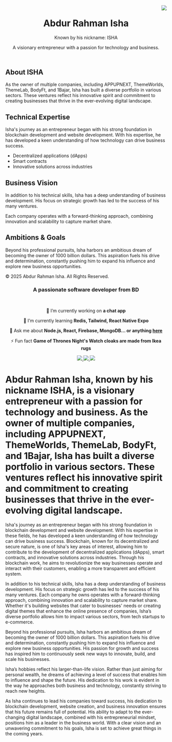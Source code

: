  <img align="right" src="https://visitor-badge.laobi.icu/badge?page_id=salesp07.salesp07"/>

<!DOCTYPE html>
<html lang="en">
<head>
    <meta charset="UTF-8">
    <meta name="viewport" content="width=device-width, initial-scale=1.0">
    <title>About ISHA</title>
    <link rel="stylesheet" href="styles.css">
</head>
<body>
    <header class="hero">
        <div class="container">
            <h1>Abdur Rahman Isha</h1>
            <p class="nickname">Known by his nickname: <span>ISHA</span></p>
            <p class="tagline">A visionary entrepreneur with a passion for technology and business.</p>
        </div>
    </header>
    <main>
        <section class="about">
            <div class="container">
                <h2>About ISHA</h2>
                <p>As the owner of multiple companies, including APPUPNEXT, ThemeWorlds, ThemeLab, BodyFt, and 1Bajar, Isha has built a diverse portfolio in various sectors. These ventures reflect his innovative spirit and commitment to creating businesses that thrive in the ever-evolving digital landscape.</p>
            </div>
        </section>
        <section class="skills">
            <div class="container">
                <h2>Technical Expertise</h2>
                <p>Isha's journey as an entrepreneur began with his strong foundation in blockchain development and website development. With his expertise, he has developed a keen understanding of how technology can drive business success.</p>
                <ul>
                    <li>Decentralized applications (dApps)</li>
                    <li>Smart contracts</li>
                    <li>Innovative solutions across industries</li>
                </ul>
            </div>
        </section>
        <section class="business">
            <div class="container">
                <h2>Business Vision</h2>
                <p>In addition to his technical skills, Isha has a deep understanding of business development. His focus on strategic growth has led to the success of his many ventures.</p>
                <p>Each company operates with a forward-thinking approach, combining innovation and scalability to capture market share.</p>
            </div>
        </section>
        <section class="dreams">
            <div class="container">
                <h2>Ambitions & Goals</h2>
                <p>Beyond his professional pursuits, Isha harbors an ambitious dream of becoming the owner of 1000 billion dollars. This aspiration fuels his drive and determination, constantly pushing him to expand his influence and explore new business opportunities.</p>
            </div>
        </section>
    </main>
    <footer>
        <div class="container">
            <p>&copy; 2025 Abdur Rahman Isha. All Rights Reserved.</p>
        </div>
    </footer>
</body>
</html>


<h3 align="center">A passionate software developer from BD</h3>
 
<br/>
 
<div  align="center"> 
     
 🔭 I’m currently working on **a chat app**
 
 🌱 I’m currently learning **Redis, Tailwind, React Native Expo**

💬 Ask me about **Node.js, React, Firebase, MongoDB... or anything [here](https://github.com/abdurrahmanisha1)**

⚡ Fun fact **Game of Thrones Night's Watch cloaks are made from Ikea rugs**
  
 </div> 
 
<div align="center"> 
  <a href="abdurrahmanisha@gmail.com" target="_blank">
    <img src="https://img.shields.io/badge/Gmail-333333?style=for-the-badge&logo=gmail&logoColor=red" />
  </a>
  <a href="https://www.linkedin.com/in/abdur-rahman-isha2023/" target="_blank">
    <img src="https://img.shields.io/badge/LinkedIn-0077B5?style=for-the-badge&logo=linkedin&logoColor=white" target="_blank" />
  </a>
  <a href="https://abdurrahmanisha.com/" target="_blank">
     <img src="https://img.shields.io/badge/Portfolio-FF5722?style=for-the-badge&logo=todoist&logoColor=white" target="_blank" /> <!-- sqlite, safari, google-chrome are other good icon options -->
  </a>
</div>

# Abdur Rahman Isha, known by his nickname ISHA, is a visionary entrepreneur with a passion for technology and business. As the owner of multiple companies, including APPUPNEXT, ThemeWorlds, ThemeLab, BodyFt, and 1Bajar, Isha has built a diverse portfolio in various sectors. These ventures reflect his innovative spirit and commitment to creating businesses that thrive in the ever-evolving digital landscape.

Isha's journey as an entrepreneur began with his strong foundation in blockchain development and website development. With his expertise in these fields, he has developed a keen understanding of how technology can drive business success. Blockchain, known for its decentralized and secure nature, is one of Isha's key areas of interest, allowing him to contribute to the development of decentralized applications (dApps), smart contracts, and innovative solutions across industries. Through his blockchain work, he aims to revolutionize the way businesses operate and interact with their customers, enabling a more transparent and efficient system.

In addition to his technical skills, Isha has a deep understanding of business development. His focus on strategic growth has led to the success of his many ventures. Each company he owns operates with a forward-thinking approach, combining innovation and scalability to capture market share. Whether it's building websites that cater to businesses' needs or creating digital themes that enhance the online presence of companies, Isha’s diverse portfolio allows him to impact various sectors, from tech startups to e-commerce.

Beyond his professional pursuits, Isha harbors an ambitious dream of becoming the owner of 1000 billion dollars. This aspiration fuels his drive and determination, constantly pushing him to expand his influence and explore new business opportunities. His passion for growth and success has inspired him to continuously seek new ways to innovate, build, and scale his businesses.

Isha’s hobbies reflect his larger-than-life vision. Rather than just aiming for personal wealth, he dreams of achieving a level of success that enables him to influence and shape the future. His dedication to his work is evident in the way he approaches both business and technology, constantly striving to reach new heights.

As Isha continues to lead his companies toward success, his dedication to blockchain development, website creation, and business innovation ensures that his future remains full of potential. His ability to adapt to the ever-changing digital landscape, combined with his entrepreneurial mindset, positions him as a leader in the business world. With a clear vision and an unwavering commitment to his goals, Isha is set to achieve great things in the coming years.